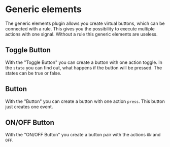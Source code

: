 # Generic elements

The generic elements plugin allows you create virtual buttons, which can be connected with a rule. This gives you
the possibility to execute multiple actions with one signal. Without a rule this generic elements are
useless.

## Toggle Button
With the "Toggle Button" you can create a button with one action toggle. In the `state` you can find out,
what happens if the button will be pressed. The states can be true or false.

## Button
With the "Button" you can create a button with one action `press`. This button just creates one event.

## ON/OFF Button
With the "ON/OFF Button" you create a button pair with the actions `ON` and `OFF`.
